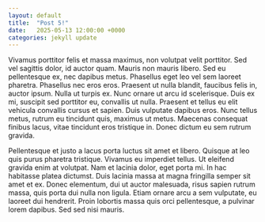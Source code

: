 ```yaml
---
layout: default
title:  "Post 5!"
date:   2025-05-13 12:00:00 +0000
categories: jekyll update
---
```


Vivamus porttitor felis et massa maximus, non volutpat velit porttitor. Sed vel sagittis dolor, id auctor quam. Mauris non mauris libero. Sed eu pellentesque ex, nec dapibus metus. Phasellus eget leo vel sem laoreet pharetra. Phasellus nec eros eros. Praesent ut nulla blandit, faucibus felis in, auctor ipsum. Nulla ut turpis ex. Nunc ornare ut arcu id scelerisque. Duis ex mi, suscipit sed porttitor eu, convallis ut nulla. Praesent et tellus eu elit vehicula convallis cursus et sapien. Duis vulputate dapibus eros. Nunc tellus metus, rutrum eu tincidunt quis, maximus ut metus. Maecenas consequat finibus lacus, vitae tincidunt eros tristique in. Donec dictum eu sem rutrum gravida.

Pellentesque et justo a lacus porta luctus sit amet et libero. Quisque at leo quis purus pharetra tristique. Vivamus eu imperdiet tellus. Ut eleifend gravida enim at volutpat. Nam et lacinia dolor, eget porta mi. In hac habitasse platea dictumst. Duis lacinia massa at magna fringilla semper sit amet et ex. Donec elementum, dui ut auctor malesuada, risus sapien rutrum massa, quis porta dui nulla non ligula. Etiam ornare arcu a sem vulputate, eu laoreet dui hendrerit. Proin lobortis massa quis orci pellentesque, a pulvinar lorem dapibus. Sed sed nisi mauris.
